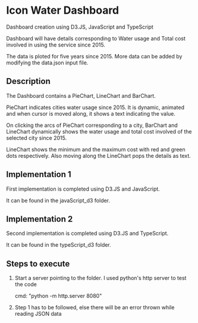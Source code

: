 # Icon Water Dashboard
Dashboard creation using D3.JS, JavaScript and TypeScript

Dashboard will have details corresponding to Water usage and Total cost involved in using the service since 2015.

The data is ploted for five years since 2015. More data can be added by modifying the data.json input file.

## Description
The Dashboard contains a PieChart, LineChart and BarChart.

PieChart indicates cities water usage since 2015. It is dynamic, animated and when cursor is moved along, it shows a text indicating the value. 

On clicking the arcs of PieChart corresponding to a city, BarChart and LineChart dynamically shows the water usage and total cost involved of the selected city since 2015. 

LineChart shows the minimum and the maximum cost with red and green dots respectively. Also moving along the LineChart pops the details as text.

## Implementation 1
First implementation is completed using D3.JS and JavaScript.

It can be found in the javaScript_d3 folder.

## Implementation 2
Second implementation is completed using D3.JS and TypeScript.

It can be found in the typeScript_d3 folder. 

## Steps to execute
1. Start a server pointing to the folder. I used python's http server to test the code

	cmd: "python -m http.server 8080"

2. Step 1 has to be followed, else there will be an error thrown while reading JSON data
